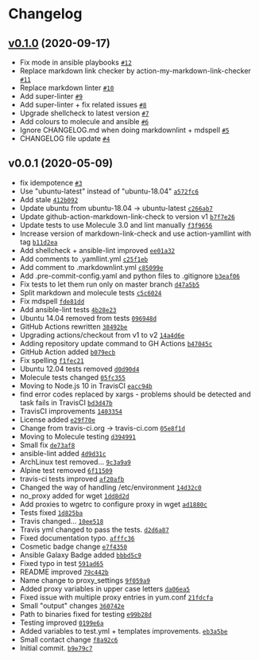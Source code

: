 # Changelog

## [v0.1.0](https://github.com/ruzickap/ansible-role-proxy/compare/v0.0.1...v0.1.0) (2020-09-17)

- Fix mode in ansible playbooks [`#12`](https://github.com/ruzickap/ansible-role-proxy/pull/12)
- Replace markdown link checker by action-my-markdown-link-checker [`#11`](https://github.com/ruzickap/ansible-role-proxy/pull/11)
- Replace markdown linter [`#10`](https://github.com/ruzickap/ansible-role-proxy/pull/10)
- Add super-linter [`#9`](https://github.com/ruzickap/ansible-role-proxy/pull/9)
- Add super-linter + fix related issues [`#8`](https://github.com/ruzickap/ansible-role-proxy/pull/8)
- Upgrade shellcheck to latest version [`#7`](https://github.com/ruzickap/ansible-role-proxy/pull/7)
- Add colours to molecule and ansible [`#6`](https://github.com/ruzickap/ansible-role-proxy/pull/6)
- Ignore CHANGELOG.md when doing markdownlint + mdspell [`#5`](https://github.com/ruzickap/ansible-role-proxy/pull/5)
- CHANGELOG file update [`#4`](https://github.com/ruzickap/ansible-role-proxy/pull/4)

## v0.0.1 (2020-05-09)

- fix idempotence [`#3`](https://github.com/ruzickap/ansible-role-proxy/pull/3)
- Use "ubuntu-latest" instead of "ubuntu-18.04" [`a572fc6`](https://github.com/ruzickap/ansible-role-proxy/commit/a572fc6c6d60f9b898e13f74aa9034772e672e07)
- Add stale [`412b092`](https://github.com/ruzickap/ansible-role-proxy/commit/412b09220c2ead42b4ffdbdc93ac4f9cf960ec9f)
- Update ubuntu from ubuntu-18.04 -&gt; ubuntu-latest [`c266ab7`](https://github.com/ruzickap/ansible-role-proxy/commit/c266ab70649e6a86b04e4e71811467036d818dca)
- Update github-action-markdown-link-check to version v1 [`b7f7e26`](https://github.com/ruzickap/ansible-role-proxy/commit/b7f7e26f24c7e7f7e428e7b8e03736f5221e070a)
- Update tests to use Molecule 3.0 and lint manually [`f3f9656`](https://github.com/ruzickap/ansible-role-proxy/commit/f3f965694907a721e7ed3e19da90a6f3a465d185)
- Increase version of markdown-link-check and use action-yamllint with tag [`b11d2ea`](https://github.com/ruzickap/ansible-role-proxy/commit/b11d2ea7519e7a065d8de36a671fc4cb32ed5c2a)
- Add shellcheck + ansible-lint improved [`ee01a32`](https://github.com/ruzickap/ansible-role-proxy/commit/ee01a32c29fd6dae9a9f3d1ffe0d4a41b2f9b2b4)
- Add comments to .yamllint.yml [`c25f1eb`](https://github.com/ruzickap/ansible-role-proxy/commit/c25f1ebd158f524a3d581c4842f7d2cb45d18b20)
- Add comment to .markdownlint.yml [`c85099e`](https://github.com/ruzickap/ansible-role-proxy/commit/c85099eda57dbbcd654320f79e3ae6bfa8643861)
- Add .pre-commit-config.yaml and python files to .gitignore [`b3eaf06`](https://github.com/ruzickap/ansible-role-proxy/commit/b3eaf06b363e2f0f7de4dc93a13b9b93aa7fca69)
- Fix tests to let them run only on master branch [`d47a5b5`](https://github.com/ruzickap/ansible-role-proxy/commit/d47a5b5da6874ff32980f67e8389ed8b86012b61)
- Split markdown and molecule tests [`c5c6024`](https://github.com/ruzickap/ansible-role-proxy/commit/c5c602426e201571e486a706fba3d6eda5780c46)
- Fix mdspell [`fde81dd`](https://github.com/ruzickap/ansible-role-proxy/commit/fde81ddbbd6a5c0833e002f538b8d2c4f1e33640)
- Add ansible-lint tests [`4b28e23`](https://github.com/ruzickap/ansible-role-proxy/commit/4b28e23ed1f90f530579f00d9c2e953c671fe8a4)
- Ubuntu 14.04 removed from tests [`096948d`](https://github.com/ruzickap/ansible-role-proxy/commit/096948d7a93c27a6c4ac5af1d930b7b37de92dfa)
- GitHub Actions rewritten [`38492be`](https://github.com/ruzickap/ansible-role-proxy/commit/38492be8959db985f9e4b90e2a9ec7a185163f23)
- Upgrading actions/checkout from v1 to v2 [`14a4d6e`](https://github.com/ruzickap/ansible-role-proxy/commit/14a4d6ea0d0f45ba80aabe97a6c34e25e5a60bad)
- Adding repository update command to GH Actions [`b47045c`](https://github.com/ruzickap/ansible-role-proxy/commit/b47045c9dbc059a0c375072de314133edc466850)
- GitHub Action added [`b079ecb`](https://github.com/ruzickap/ansible-role-proxy/commit/b079ecb1b0ebaa4629713e9f8da2f8f8797e535d)
- Fix spelling [`f1fec21`](https://github.com/ruzickap/ansible-role-proxy/commit/f1fec21f5366c8408a6b27e0ea3a3f1ad596b967)
- Ubuntu 12.04 tests removed [`d0d90d4`](https://github.com/ruzickap/ansible-role-proxy/commit/d0d90d447f57666e54b6beb7efa69f545f770b6d)
- Molecule tests changed [`05fc355`](https://github.com/ruzickap/ansible-role-proxy/commit/05fc3553e1b32b944729e1a80e2648c4204abc7d)
- Moving to Node.js 10 in TravisCI [`eacc94b`](https://github.com/ruzickap/ansible-role-proxy/commit/eacc94bf6593aea60bd930eee790c2e0e187acf6)
- find error codes replaced by xargs - problems should be detected and task fails in TravisCI [`bd3d47b`](https://github.com/ruzickap/ansible-role-proxy/commit/bd3d47b7df9037be119f6c8579b6306435679038)
- TravisCI improvements [`1403354`](https://github.com/ruzickap/ansible-role-proxy/commit/14033545eca290fa379ac8a562d85a5b899fbbff)
- License added [`e29f70e`](https://github.com/ruzickap/ansible-role-proxy/commit/e29f70e87faa3b869245e4f7c06e6db00ed63672)
- Change from travis-ci.org -&gt; travis-ci.com [`05e8f1d`](https://github.com/ruzickap/ansible-role-proxy/commit/05e8f1d234d9e2096d6bf1d7345e6e897949aa62)
- Moving to Molecule testing [`d394991`](https://github.com/ruzickap/ansible-role-proxy/commit/d394991cb3546b19fe07b155d12f7acf04c5e5a5)
- Small fix [`de73af8`](https://github.com/ruzickap/ansible-role-proxy/commit/de73af838a63a714ed1f2ed73d0f7d050723feeb)
- ansible-lint added [`4d9d31c`](https://github.com/ruzickap/ansible-role-proxy/commit/4d9d31c6a0cb6b94a68e44459ab16fa0525a5135)
- ArchLinux test removed... [`9c3a9a9`](https://github.com/ruzickap/ansible-role-proxy/commit/9c3a9a94bab4a84a13b9016ebf8bedd9db362525)
- Alpine test removed [`6f11509`](https://github.com/ruzickap/ansible-role-proxy/commit/6f1150993bd0ca7c98c425d313e4b4bca2caee32)
- travis-ci tests improved [`af20afb`](https://github.com/ruzickap/ansible-role-proxy/commit/af20afb5e137869f4f3209c129b5b1c4ded8c6df)
- Changed the way of handling /etc/environment [`14d32c0`](https://github.com/ruzickap/ansible-role-proxy/commit/14d32c0f57b2934c7a9bd37f37721c2a9bc8dc40)
- no_proxy added for wget [`1dd8d2d`](https://github.com/ruzickap/ansible-role-proxy/commit/1dd8d2d17ee709f763062c461d90a06a91852234)
- Add proxies to wgetrc to configure proxy in wget [`ad1880c`](https://github.com/ruzickap/ansible-role-proxy/commit/ad1880cd7bcbbb76e65e9ddec31e0d7b41cf6a5d)
- Tests fixed [`1d825ba`](https://github.com/ruzickap/ansible-role-proxy/commit/1d825bafe81f8ec553b9409d50133945aec75787)
- Travis changed... [`10ee518`](https://github.com/ruzickap/ansible-role-proxy/commit/10ee5185a0d9e4efb79c36b71163d37049bb85da)
- Travis yml changed to pass the tests. [`d2d6a87`](https://github.com/ruzickap/ansible-role-proxy/commit/d2d6a870cbc86ce9fdf31f8cd8790eb8e50d5fa0)
- Fixed documentation typo. [`afffc36`](https://github.com/ruzickap/ansible-role-proxy/commit/afffc3691920ed81f84df2e4f06f25174b136274)
- Cosmetic badge change [`e7f4350`](https://github.com/ruzickap/ansible-role-proxy/commit/e7f4350f978e7e61bb3bdca9121add97575d9f89)
- Ansible Galaxy Badge added [`bbbd5c9`](https://github.com/ruzickap/ansible-role-proxy/commit/bbbd5c945210a1d8b0503ed26b5fb3efbb95cf54)
- Fixed typo in test [`591ad65`](https://github.com/ruzickap/ansible-role-proxy/commit/591ad6532be3f62ef68fd613052cff9ae883c77f)
- README improved [`79c442b`](https://github.com/ruzickap/ansible-role-proxy/commit/79c442b4b425b6f8a172032c8bac5f43382f1ec4)
- Name change to proxy_settings [`9f059a9`](https://github.com/ruzickap/ansible-role-proxy/commit/9f059a9449610d54abd91abd9a3c661404ff4d97)
- Added proxy variables in upper case letters [`da06ea5`](https://github.com/ruzickap/ansible-role-proxy/commit/da06ea52e244f63dad02e84b81c05da2a9f26857)
- Fixed issue with multiple proxy entries in yum.conf [`21fdcfa`](https://github.com/ruzickap/ansible-role-proxy/commit/21fdcfac9eca60cb756bcae3693738d2db11179f)
- Small "output" changes [`360742e`](https://github.com/ruzickap/ansible-role-proxy/commit/360742e987c2473fc6026168b82a7734c1bdb84f)
- Path to binaries fixed for testing [`e99b28d`](https://github.com/ruzickap/ansible-role-proxy/commit/e99b28d88fac42af7851ea68d9a496c2d73b31de)
- Testing improved [`0199e6a`](https://github.com/ruzickap/ansible-role-proxy/commit/0199e6ab483a7201cd1ca65d5ff961a5289493f2)
- Added variables to test.yml + templates improvements. [`eb3a5be`](https://github.com/ruzickap/ansible-role-proxy/commit/eb3a5bee21ba14ea3b0b321dd36dd4cad66f4c3b)
- Small contact change [`f8a92c6`](https://github.com/ruzickap/ansible-role-proxy/commit/f8a92c621dccaea83d9ba71463f8dd54c4af8912)
- Initial commit. [`b9e79c7`](https://github.com/ruzickap/ansible-role-proxy/commit/b9e79c7f7b732a67bdcb80ba8018f64e46464d5b)
